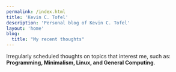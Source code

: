 ```yaml
---
permalink: /index.html
title: 'Kevin C. Tofel'
description: 'Personal blog of Kevin C. Tofel'
layout: 'home'
blog:
  title: "My recent thoughts"
---
```

Irregularly scheduled thoughts on topics that interest me, such as: **Programming, Minimalism, Linux, and General Computing**.

